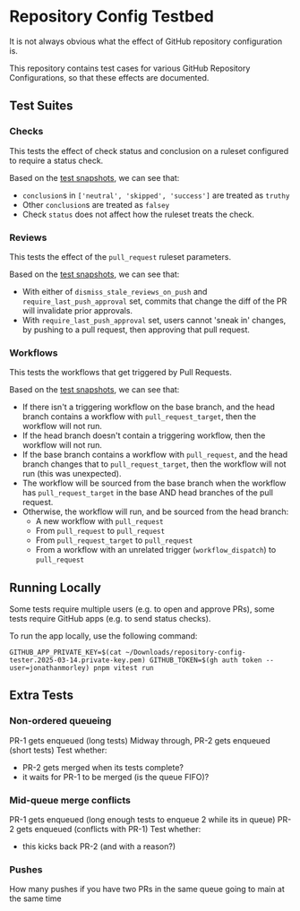 # Repository Config Testbed

It is not always obvious what the effect of GitHub repository configuration is.

This repository contains test cases for various GitHub Repository Configurations, so that these effects are documented.

## Test Suites

### Checks

This tests the effect of check status and conclusion on a ruleset configured to require a status check.

Based on the [test snapshots](./tests/__snapshots__/checks.test.ts.snap), we can see that:

- `conclusion`s in `['neutral', 'skipped', 'success']` are treated as `truthy`
- Other `conclusion`s are treated as `falsey`
- Check `status` does not affect how the ruleset treats the check.

### Reviews

This tests the effect of the `pull_request` ruleset parameters.

Based on the [test snapshots](./tests/__snapshots__/reviews.test.ts.snap), we can see that:

- With either of `dismiss_stale_reviews_on_push` and `require_last_push_approval` set, commits that change the diff of the PR will invalidate prior approvals.
- With `require_last_push_approval` set, users cannot 'sneak in' changes, by pushing to a pull request, then approving that pull request.

### Workflows

This tests the workflows that get triggered by Pull Requests.

Based on the [test snapshots](./tests/__snapshots__/workflows.test.ts.snap), we can see that:

- If there isn't a triggering workflow on the base branch, and the head branch contains a workflow with `pull_request_target`, then the workflow will not run.
- If the head branch doesn't contain a triggering workflow, then the workflow will not run.
- If the base branch contains a workflow with `pull_request`, and the head branch changes that to `pull_request_target`, then the workflow will not run (this was unexpected).
- The workflow will be sourced from the base branch when the workflow has `pull_request_target` in the base AND head branches of the pull request.
- Otherwise, the workflow will run, and be sourced from the head branch:
  - A new workflow with `pull_request`
  - From `pull_request` to `pull_request`
  - From `pull_request_target` to `pull_request`
  - From a workflow with an unrelated trigger (`workflow_dispatch`) to `pull_request`

## Running Locally

Some tests require multiple users (e.g. to open and approve PRs), some tests require GitHub apps (e.g. to send status checks).

To run the app locally, use the following command:

```
GITHUB_APP_PRIVATE_KEY=$(cat ~/Downloads/repository-config-tester.2025-03-14.private-key.pem) GITHUB_TOKEN=$(gh auth token --user=jonathanmorley) pnpm vitest run
```

## Extra Tests

### Non-ordered queueing

PR-1 gets enqueued (long tests)
Midway through, PR-2 gets enqueued (short tests)
Test whether:
  * PR-2 gets merged when its tests complete?
  * it waits for PR-1 to be merged (is the queue FIFO)?


### Mid-queue merge conflicts

PR-1 gets enqueued (long enough tests to enqueue 2 while its in queue)
PR-2 gets enqueued (conflicts with PR-1)
Test whether:
  * this kicks back PR-2 (and with a reason?)

### Pushes

How many pushes if you have two PRs in the same queue going to main at the same time

